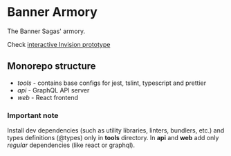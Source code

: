 # Banner Armory

The Banner Sagas' armory.

Check [interactive Invision prototype](https://invis.io/8TL5GIH5SC4)

## Monorepo structure

* _tools_ - contains base configs for jest, tslint, typescript and prettier
* _api_ - GraphQL API server
* _web_ - React frontend

### Important note

Install dev dependencies (such as utility libraries, linters, bundlers, etc.) and types definitions (@types) only in __tools__ directory. In __api__ and __web__ add only _regular_ dependencies (like react or graphql).
